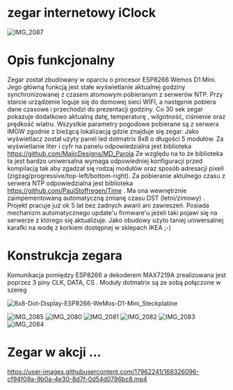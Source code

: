 # zegar internetowy iClock
![IMG_2087](https://user-images.githubusercontent.com/17962241/168326243-8f71a963-484c-4b51-847f-2ad88b9cb562.JPG)

# Opis funkcjonalny
  Zegar został zbudowany w oparciu o procesor ESP8266 Wemos D1 Mini. Jego główną funkcją jest stałe wyświetlanie aktualnej godziny synchronizowanej z czasem atomowym pobieranym z serwerów NTP. Przy starcie urządzenie loguje się do domowej sieci WIFI, a następnie pobiera dane czasowe i przechodzi do prezentacji godziny. Co 30 sek zegar pokazuje dodatkowo aktualną datę, temperaturę , wilgotność, ciśnienie oraz prędkość wiatru.   Wszystkie parametry pogodowe pobierane są z serwera IMGW zgodnie z bieżącą lokalizacją gdzie znajduje się zegar. 
  Jako wyświetlacz został użyty panel led dotmatrix 8x8 o długości 5 modułów. Za wyświetlanie liter i cyfr na panelu odpowiedzialna jest biblioteka https://github.com/MajicDesigns/MD_Parola Ze względu na to że biblioteka ta jest bardzo uniwersalna wymaga odpowiedniej konfiguracji przed kompilacją tak aby zgadzał się rodzaj modułów oraz sposób adresacji pixeli (zigzag/progressive/top-left/bottom-right). 
  Za pobieranie aktulnego czasu z serwera NTP odpowiedzialna jest biblioteka https://github.com/PaulStoffregen/Time . Ma ona wewnętrznie zaimpementowaną automatyczną zmianę czasu DST (letni/zimowy) . Projekt pracuje już ok 5 lat bez żadnych awarii ani zawieszeń. Posiada mechanizm automatycznego update'u firmware'u jeżeli taki pojawi się na serwerze z którego się aktualizuje. 
  Jako obudowy użyto taniej uniwersalnej karafki na wodę z korkiem dostępnej w sklepach IKEA ;-) 

# Konstrukcja zegara

  Komunikacja pomiędzy ESP8266 a dekoderem MAX7219A zrealizowana jest poprzez 3 piny CLK, DATA, CS . Moduły dotmatrix są ze sobą połączone w szereg 

![8x8-Dot-Display-ESP8266-WeMos-D1-Mini_Steckplatine](https://user-images.githubusercontent.com/17962241/168330084-34ce4f1d-fa7a-4fb9-b42b-58e7311253f7.png)

![IMG_2085](https://user-images.githubusercontent.com/17962241/168324303-0017baa9-4e82-473a-8cd3-f4a06a7fd927.JPG)
![IMG_2080](https://user-images.githubusercontent.com/17962241/168326194-e6cf5c81-57d6-4cc1-b927-68b1b8b2db94.JPG)
![IMG_2081](https://user-images.githubusercontent.com/17962241/168326203-6167b2df-d18c-40bc-b405-d1600cb18190.JPG)
![IMG_2082](https://user-images.githubusercontent.com/17962241/168326214-33da57d9-376d-4871-9dd1-351dd8dc6a01.JPG)
![IMG_2083](https://user-images.githubusercontent.com/17962241/168326223-c87859bf-5f76-420e-b07b-52c0647b14af.JPG)
![IMG_2084](https://user-images.githubusercontent.com/17962241/168326228-a9d27a8d-17f9-46a1-9ace-3bd9b675f3c1.JPG)

# Zegar w akcji ...

https://user-images.githubusercontent.com/17962241/168326096-cf94f09a-9b0a-4e30-8d7f-0d54d0796bc8.mp4
